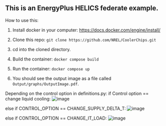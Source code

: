 

## This is an EnergyPlus HELICS federate example. 

How to use this:

1. Install docker in your computer:
	https://docs.docker.com/engine/install/

2. Clone this repo:
    `git clone https://github.com/NREL/CoolerChips.git`
3. cd into the cloned directory. 
4. Build the container:
`docker compose build`
5. Run the container:
	`docker compose up`
6. You should see the output image as a file called `Output/graphs/OutputImage.pdf`.



Depending on the control option in definitions.py:
if Control option == change liquid cooling:
![image](https://github.com/NREL/CoolerChips/assets/45446967/51cb4741-77c7-4b44-ba46-238114e23ba6)

else if CONTROL_OPTION == CHANGE_SUPPLY_DELTA_T:
![image](https://github.com/NREL/CoolerChips/assets/45446967/6a2a26ef-902d-44ef-9cec-1e6e5dbd17b7)

else if CONTROL_OPTION == CHANGE_IT_LOAD:
![image](https://github.com/NREL/CoolerChips/assets/45446967/78848b59-fd57-4fd7-88f7-f7bf41a166fe)



